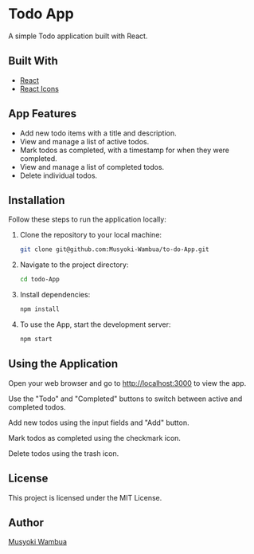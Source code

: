 # Todo App

A simple Todo application built with React.

## Built With

- [React](https://reactjs.org/)
- [React Icons](https://react-icons.github.io/react-icons/)

## App Features

- Add new todo items with a title and description.
- View and manage a list of active todos.
- Mark todos as completed, with a timestamp for when they were completed.
- View and manage a list of completed todos.
- Delete individual todos.

## Installation

Follow these steps to run the application locally:

1. Clone the repository to your local machine:

   ```bash
   git clone git@github.com:Musyoki-Wambua/to-do-App.git

2. Navigate to the project directory:

   ```bash
   cd todo-App

3. Install dependencies:

    ```bash
    npm install

4. To use the App, start the development server:

    ```bash
    npm start

## Using the Application

Open your web browser and go to <http://localhost:3000> to view the app.

Use the "Todo" and "Completed" buttons to switch between active and completed todos.

Add new todos using the input fields and "Add" button.

Mark todos as completed using the checkmark icon.

Delete todos using the trash icon.

## License

This project is licensed under the MIT License.

## Author

[Musyoki Wambua](https://github.com/Musyoki-Wambua)
